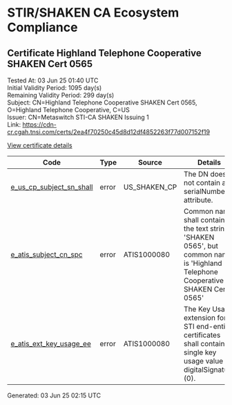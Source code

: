 # STIR/SHAKEN CA Ecosystem Compliance

## Certificate Highland Telephone Cooperative SHAKEN Cert 0565

Tested At: 03 Jun 25 01:40 UTC\
Initial Validity Period: 1095 day(s)\
Remaining Validity Period: 299 day(s)\
Subject: CN=Highland Telephone Cooperative SHAKEN Cert 0565, O=Highland Telephone Cooperative, C=US\
Issuer: CN=Metaswitch STI-CA SHAKEN Issuing 1\
Link: https://cdn-cr.cgah.tnsi.com/certs/2ea4f70250c45d8d12df4852263f77d007152f19

[View certificate details](https://x509.io/?cert=MIICdzCCAh2gAwIBAgIQepNNtqTB453JZJYwYT9B8zAKBggqhkjOPQQDAjAtMSswKQYDVQQDDCJNZXRhc3dpdGNoIFNUSS1DQSBTSEFLRU4gSXNzdWluZyAxMB4XDTIzMDMyOTE4NDMzNFoXDTI2MDMyODE4NDMzNFowcDELMAkGA1UEBhMCVVMxJzAlBgNVBAoMHkhpZ2hsYW5kIFRlbGVwaG9uZSBDb29wZXJhdGl2ZTE4MDYGA1UEAwwvSGlnaGxhbmQgVGVsZXBob25lIENvb3BlcmF0aXZlIFNIQUtFTiBDZXJ0IDA1NjUwWTATBgcqhkjOPQIBBggqhkjOPQMBBwNCAARmVv0eMxWl7P%2BtZd0iYVcFwvUtQ3fvYg3jtBuDcAbuHvkuk0l5ubDseXoEfXX467nB%2BbQxqra3I2XeQKLv9XyKo4HbMIHYMAwGA1UdEwEB%2FwQCMAAwDgYDVR0PAQH%2FBAQDAgXgMBYGCCsGAQUFBwEaBAowCKAGFgQwNTY1MEcGA1UdHwRAMD4wPKA6oDiGNmh0dHBzOi8vYXV0aGVudGljYXRlLWFwaS5pY29uZWN0aXYuY29tL2Rvd25sb2FkL3YxL2NybDAXBgNVHSAEEDAOMAwGCmCGSAGG%2FwkBAQMwHQYDVR0OBBYEFBExB01F8ohnt0lBW%2B4F%2BSD%2BgkmbMB8GA1UdIwQYMBaAFM0epwAQENoyHWkaOdXSRgssPIfWMAoGCCqGSM49BAMCA0gAMEUCIH49ZcR7AHAYTEiG%2BbOf%2FTpfArkPBF22wA7UuDwoo6SIAiEA1aboFpliZP9n5eQaOMDtyvxSvhb88EsK15f12oRlIRo%3D)

| Code | Type | Source | Details |
|------|------|--------|---------|
| [e_us_cp_subject_sn_shall](../../ISSUES/e_us_cp_subject_sn_shall/README.md) | error | US_SHAKEN_CP | The DN does not contain a serialNumber attribute. |
| [e_atis_subject_cn_spc](../../ISSUES/e_atis_subject_cn_spc/README.md) | error | ATIS1000080 | Common name shall contain the text string 'SHAKEN 0565', but common name is 'Highland Telephone Cooperative SHAKEN Cert 0565' |
| [e_atis_ext_key_usage_ee](../../ISSUES/e_atis_ext_key_usage_ee/README.md) | error | ATIS1000080 | The Key Usage extension for STI end-entity certificates shall contain a single key usage value of digitalSignature (0). |


Generated: 03 Jun 25 02:15 UTC